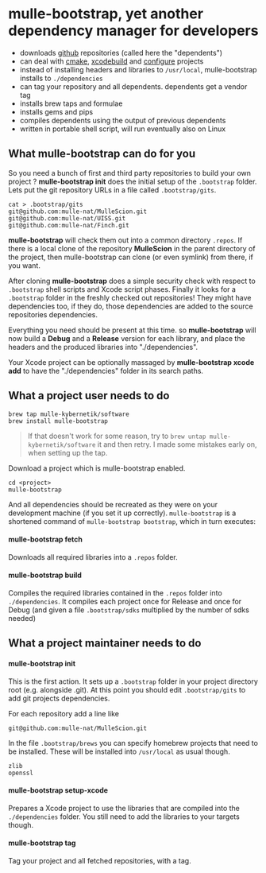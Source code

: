 # mulle-bootstrap, yet another dependency manager for developers

* downloads [github](http://rants.arantius.com/github-sucks) repositories
(called here the "dependents")
* can deal with [cmake](http://blog.cppcms.com/post/54),
[xcodebuild](http://devcodehack.com/xcode-sucks-and-heres-why/) and
[configure](http://quetzalcoatal.blogspot.de/2011/06/why-autoconf-sucks.html)
projects
* instead of installing headers and libraries to `/usr/local`, mulle-bootstrap
installs to `./dependencies`
* can tag your repository and all dependents. dependents get a vendor tag
* installs brew taps and formulae
* installs gems and pips
* compiles dependents using the output of previous dependents
* written in portable shell script, will run eventually also on Linux

## What mulle-bootstrap can do for you

So you need a bunch of first and third party repositories to build your own
project ? **mulle-bootstrap init** does the initial setup of the `.bootstrap`
folder. Lets put the git repository URLs in a file called `.bootstrap/gits`.

```console
cat > .bootstrap/gits
git@github.com:mulle-nat/MulleScion.git
git@github.com:mulle-nat/UISS.git
git@github.com:mulle-nat/Finch.git
```

**mulle-bootstrap** will check them out into a common directory `.repos`. If
there is a local clone of the repository **MulleScion** in the parent directory
of the project, then mulle-bootstrap can clone (or even symlink) from there,
if you want.

After cloning **mulle-bootstrap** does a simple security check with respect to
`.bootstrap` shell scripts and Xcode script phases. Finally it looks for a
`.bootstrap` folder in the freshly checked out repositories! They might have
dependencies too, if they do, those dependencies are added to the source
repositories dependencies.

Everything you need should be present at this time. so **mulle-bootstrap** will
now build a **Debug** and a **Release** version for each library, and place
the headers and the produced libraries into "./dependencies".

Your Xcode project can be optionally massaged by
**mulle-bootstrap xcode add** to have the "./dependencies" folder in its
search paths.

## What a project user needs to do

```console
brew tap mulle-kybernetik/software
brew install mulle-bootstrap
```

> If that doesn't work for some reason, try to
> `brew untap mulle-kybernetik/software` it and then retry. I made some
> mistakes early on, when setting up the tap.

Download a project which is mulle-bootstrap enabled.

```console
cd <project>
mulle-bootstrap
```


And all dependencies should be recreated as they were on your development
machine (if you set it up correctly). `mulle-bootstrap` is a shortened command
of `mulle-bootstrap bootstrap`, which in turn executes:

#### mulle-bootstrap fetch

Downloads all required libraries into a `.repos` folder.

#### mulle-bootstrap build

Compiles the required libraries contained in the `.repos` folder into
`./dependencies`. It compiles each project once for Release and once for Debug
(and given a file `.bootstrap/sdks` multiplied by the number of sdks needed)



## What a project maintainer needs to do

#### mulle-bootstrap init

This is the first action. It sets up a `.bootstrap` folder in your project
directory root (e.g. alongside .git). At this point you should edit
`.bootstrap/gits` to add git projects dependencies.

For each repository add a line like

```console
git@github.com:mulle-nat/MulleScion.git
```

In the file `.bootstrap/brews` you can specify homebrew projects that need to
be installed. These will be installed into `/usr/local` as usual though.

```console
zlib
openssl
```


#### mulle-bootstrap setup-xcode

Prepares a Xcode project to use the libraries that are compiled into the
`./dependencies` folder. You still need to add the libraries to your targets
though.

#### mulle-bootstrap tag

Tag your project and all fetched repositories, with a tag.

